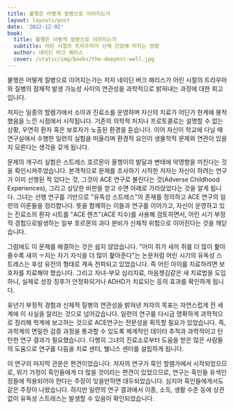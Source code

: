 ```yaml
---
title: 불행은 어떻게 질병으로 이어지는가
layout: layouts/post
date: '2022-12-02'
book:
  title: 불행은 어떻게 질병으로 이어지는가
  subtitle: 어린 시절의 트라우마가 신체 건강에 미치는 영향
  author: 네이딘 버크 해리스
  cover: /static/img/books/the-deepest-well.jpg
---
```


불행은 어떻게 질병으로 이어지는가는 저자 네이딘 버크 해리스가 어린 시절의 트라우마와 질병의 잠재적 발생 가능성 사이의 연관성을 과학적으로 밝혀내는 과정에 대한 회고입니다.  

저자는 일종의 할렘가에서 소아과 진료소를 운영하며 자신의 치료가 어딘가 한계에 봉착했음을 느낀 시점에서 시작됩니다. 기존의 의학적 처치나 프로토콜로는 설명할 수 없는 상황, 우연히 환자 혹은 보호자가 노출된 환경을 듣습니다. 이어 자신이 학교에 다닐 때 연구실에서 수행한 일련의 실험을 떠올리며 환경적 요인이 생물학적 문제와 연관이 있을지 모른다는 생각을 갖게 됩니다.  

문제의 개구리 실험은 스트레스 호르몬이 올챙이의 발달과 변태에 악영향을 끼친다는 것을 확인시켜주었습니다. 본격적으로 문제를 조사하기 시작한 저자는 자신이 하려는 연구가 이미 선행된 적 있다는 것, 그것이 ACE 연구로 불린다는 것(Adverse Childhood Experiences), 그리고 상당한 비판을 받고 수면 아래로 가라앉았다는 것을 알게 됩니다. 그녀는 선행 연구를 기반으로 "유독성 스트레스"의 존재를 정의하고 ACE 연구의 일련의 이론들을 정리합니다. 뜻을 함께하는 이들과 연구를 이어가고, 자신이 운영하고 있는 진료소의 환자 시트를 "ACE 렌즈"(ACE 지수)를 사용해 검토하면서, 어린 시기 부정적 경험으로발생하는 일부 호르몬의 과다 분비가 신체적 위험으로 이어진다는 것을 깨닫습니다.  

그럼에도 이 문제를 해결하는 것은 쉽지 않았습니다. "어미 쥐가 새끼 쥐를 더 많이 핥아줄수록 새끼 ㅜ지는 자기 자식을 더 많이 핥아준다"는 논문처럼 어린 시기의 유독성 스트레스는 후성 유전의 형태로 계속 전파되고 있었습니다. 즉 어린 아이를 치료하려면 보호자를 치료해야 했습니다. 그리고 자녀-부모 심리치료, 마음챙김같은 새 치료법을 도입하니, 실제로 성장 징후가 안정화되거나 ADHD가 치료되는 등의 효과를 확인하게 됩니다.  

유년기 부정적 경험과 신체적 질병의 연관성을 밝혀낸 저자의 목표는 자연스럽게 전 세계에 이 사실을 알리는 것으로 넘어갔습니다. 일련의 연구를 다시금 명확하게 과학적으로 정리해 학계에 보고하는 것으로 ACE연구는 전문성을 획득할 필요가 있었습니다. 즉, 과학계의 면밀한 검증 과정을 통과할 수 있도록 체계적인 데이터 추적과 과학적이고 탄탄한 연구 결과가 필요했습니다. 다행히 그녀의 진료소로부터 도움을 받은 많은 사람들의 도움으로 연구를 다듬을 치료 센터, 웰니스 센터를 설립하게 됩니다.  

이 연구의 마지막 관문은 편견이었습니다. 저자의 연구가 흑인 할렘가에서 시작되었으므로, 위기 가정이 흑인들에게 더 많을 것이라는 편견이 있었으므로, 연구는 흑인들 유색인정들에 적용되어야 한다는 주장이 잊을만하면 대두되었습니다. 심지어 흑인들에게서도 같은 주장이 나왔습니다. 하지만 일련의 연구 결과에서 이종, 소득, 생활 수준 등에 상관 없이 유독성 스트레스는 발생할 수 있음이 확인되었습니다.  
